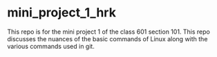 # mini_project_1_hrk
This repo is for the mini project 1 of the class 601 section 101. This repo discusses the nuances of the basic commands of Linux along with the various commands used in git.

